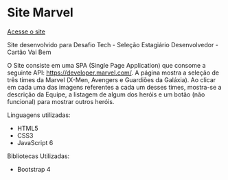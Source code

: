 # Site Marvel

[Acesse o site](https://leandromarques1.github.io/MarvelSPA/)

Site desenvolvido para Desafio Tech - Seleção Estagiário Desenvolvedor - Cartão Vai Bem

O Site consiste em uma SPA (Single Page Application) que consome a seguinte API: ​https://developer.marvel.com/​.
A página mostra a seleção de três times da Marvel (X-Men, Avengers e Guardiões da Galáxia). Ao clicar em cada uma das imagens referentes a cada um desses times, mostra-se a descrição da Equipe, a listagem de algum dos heróis e um botão (não funcional) para mostrar outros heróis. 

Linguagens utilizadas:
<ul>
	<li>HTML5</li>
	<li>CSS3</li>
	<li>JavaScript 6</li>
</ul>

Bibliotecas Utilizadas:
<ul>
	<li>Bootstrap 4</li>
</ul>

